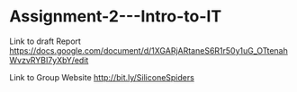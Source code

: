# Assignment-2---Intro-to-IT

Link to draft Report
https://docs.google.com/document/d/1XGARjARtaneS6R1r50y1uG_OTtenahWvzvRYBI7yXbY/edit

Link to Group Website
http://bit.ly/SiliconeSpiders

